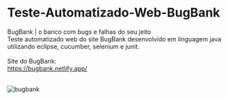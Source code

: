 # Teste-Automatizado-Web-BugBank
BugBank | o banco com bugs e falhas do seu jeito <br>
Teste automatizado web do site BugBank desenvolvido em linguagem java utilizando eclipse, cucumber, selenium e junit.<br><br>
Site do BugBank:<br>
https://bugbank.netlify.app/ <br><br>

![bugbank](https://user-images.githubusercontent.com/91039376/174319765-4effd396-a94b-493f-961f-05202cd90194.png)
